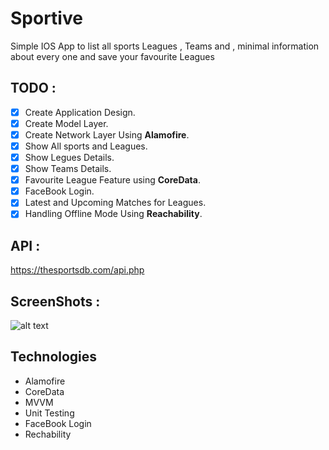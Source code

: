 # Sportive
Simple IOS App to list all sports Leagues , Teams and , minimal information about every one and save your favourite Leagues

## TODO :
- [X] Create Application Design.
- [X] Create Model Layer.
- [X] Create Network Layer Using **Alamofire**.
- [X] Show All sports and Leagues.
- [X] Show Legues Details.
- [X] Show Teams Details.
- [X] Favourite League Feature using **CoreData**.
- [X] FaceBook Login.
- [X] Latest and Upcoming Matches for Leagues.
- [X] Handling Offline Mode Using **Reachability**.

## API : 
https://thesportsdb.com/api.php

## ScreenShots :
![alt text](https://github.com/bavly19/Sportive/blob/bavly/ScreenShots/1.png)

## Technologies
* Alamofire
* CoreData
* MVVM
* Unit Testing
* FaceBook Login
* Rechability
